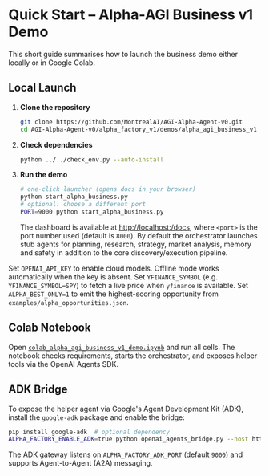 # Quick Start – Alpha‑AGI Business v1 Demo

This short guide summarises how to launch the business demo either locally or in Google Colab.

## Local Launch
1. **Clone the repository**
   ```bash
   git clone https://github.com/MontrealAI/AGI-Alpha-Agent-v0.git
   cd AGI-Alpha-Agent-v0/alpha_factory_v1/demos/alpha_agi_business_v1
   ```
2. **Check dependencies**
   ```bash
   python ../../check_env.py --auto-install
   ```
3. **Run the demo**
   ```bash
   # one-click launcher (opens docs in your browser)
   python start_alpha_business.py
   # optional: choose a different port
   PORT=9000 python start_alpha_business.py
   ```
   The dashboard is available at [http://localhost:<port>/docs](http://localhost:<port>/docs), where `<port>` is the port number used (default is `8000`).
   By default the orchestrator launches stub agents for planning, research,
   strategy, market analysis, memory and safety in addition to the core
   discovery/execution pipeline.

Set `OPENAI_API_KEY` to enable cloud models. Offline mode works automatically when the key is absent.
Set `YFINANCE_SYMBOL` (e.g. `YFINANCE_SYMBOL=SPY`) to fetch a live price when `yfinance` is available.
Set `ALPHA_BEST_ONLY=1` to emit the highest-scoring opportunity from `examples/alpha_opportunities.json`.

## Colab Notebook
Open [`colab_alpha_agi_business_v1_demo.ipynb`](colab_alpha_agi_business_v1_demo.ipynb) and run all cells. The notebook checks requirements, starts the orchestrator, and exposes helper tools via the OpenAI Agents SDK.

## ADK Bridge
To expose the helper agent via Google's Agent Development Kit (ADK), install the
`google-adk` package and enable the bridge:
```bash
pip install google-adk  # optional dependency
ALPHA_FACTORY_ENABLE_ADK=true python openai_agents_bridge.py --host http://localhost:8000
```
The ADK gateway listens on `ALPHA_FACTORY_ADK_PORT` (default `9000`) and supports
Agent-to-Agent (A2A) messaging.
